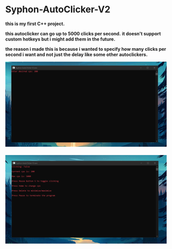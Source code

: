 # Syphon-AutoClicker-V2

**this is my first C++ project.**

**this autoclicker can go up to 5000 clicks per second.**
**it doesn't support custom hotkeys but i might add them in the future.**

**the reason i made this is because i wanted to specify how many clicks per second i want and not just the delay like some other autoclickers.**

![](Images/Syphon_AutoClicker_2.png)
###

![](Images/Syphon_AutoClicker.png)

